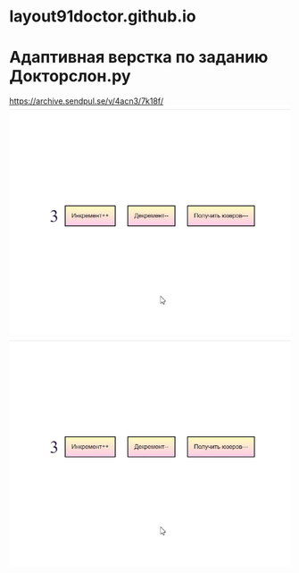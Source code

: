 # layout91doctor.github.io
# Адаптивная верстка по заданию Докторслон.ру
https://archive.sendpul.se/v/4acn3/7k18f/
![Image alt](https://github.com/TodaCosta/miniappReduxSaga/blob/master/screenSaga.jpg)
![Image alt](https://github.com/TodaCosta/miniappReduxSaga/blob/master/screenSaga.jpg)
